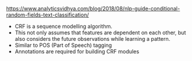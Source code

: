 https://www.analyticsvidhya.com/blog/2018/08/nlp-guide-conditional-random-fields-text-classification/

* CRF is a sequence modelling algorithm. 
* This not only assumes that features are dependent on each other, but also considers the future observations while learning a pattern. 
* Similar to POS (Part of Speech) tagging
* Annotations are required for building CRF modules






























